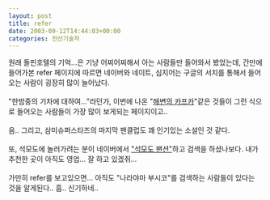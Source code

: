 ```yaml
---
layout: post
title: refer
date: 2003-09-12T14:44:03+00:00
categories: 전산기술자
---
```

원래 돌핀호텔의 기억...은 기냥 어찌어찌해서 아는 사람들만 들어와서 봤었는데, 간만에 들어가본 refer 페이지에 따르면 네이버와 네이트, 심지어는 구글의 서치를 통해서  들어오는 사람이 굉장히 많이 늘어났다.<br /><br />"한밤중의 기차에 대하여..."라던가, 이번에 나온 "<a href="http://jinto.pe.kr/logs/archives/000152.html" target=aa>해변의 카프카</a>"같은 것들이 그런 식으로 들어오는 사람들이 가장 많이 보게되는 페이지이고..<br /><br />음.. 그리고,  삼미슈퍼스타즈의 마지막 팬클럽도 꽤 인기있는 소설인 것 같다.<br /><br />또, 석모도에 놀러가려는 분이 네이버에서 <a href="http://jinto.pe.kr/logs/archives/000148.html" target=aa>"석모도 팬션"</a>하고 검색을 하셨나보다. 내가 추천한 곳이 아직도 영업... 잘 하고 있겠쥐...<br /><br />가만히 refer를 보고있으면... 아직도 "나라야마 부시코"를 검색하는 사람들이 있다는 것을 알게된다.. 흠.. 신기하네..
